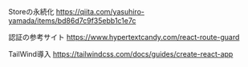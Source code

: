Storeの永続化
https://qiita.com/yasuhiro-yamada/items/bd86d7c9f35ebb1c1e7c


認証の参考サイト
https://www.hypertextcandy.com/react-route-guard


TailWind導入
https://tailwindcss.com/docs/guides/create-react-app